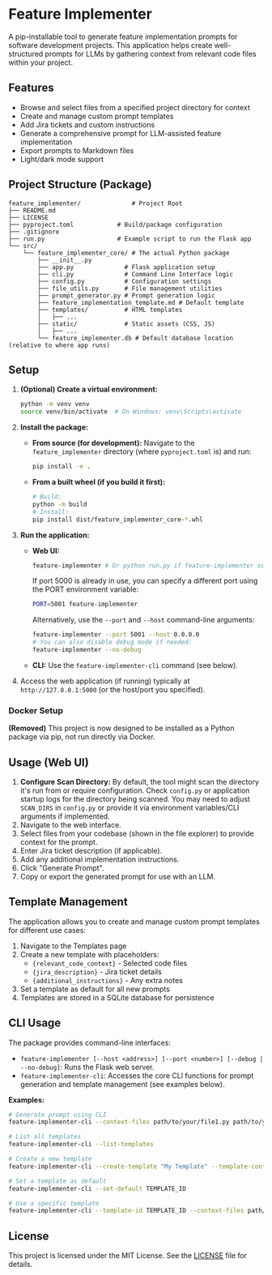# Feature Implementer

A pip-installable tool to generate feature implementation prompts for software development projects. This application helps create well-structured prompts for LLMs by gathering context from relevant code files within your project.

## Features

- Browse and select files from a specified project directory for context
- Create and manage custom prompt templates
- Add Jira tickets and custom instructions
- Generate a comprehensive prompt for LLM-assisted feature implementation
- Export prompts to Markdown files
- Light/dark mode support

## Project Structure (Package)

```
feature_implementer/              # Project Root
├── README.md
├── LICENSE
├── pyproject.toml            # Build/package configuration
├── .gitignore
├── run.py                    # Example script to run the Flask app
└── src/
    └── feature_implementer_core/ # The actual Python package
        ├── __init__.py
        ├── app.py              # Flask application setup
        ├── cli.py              # Command Line Interface logic
        ├── config.py           # Configuration settings
        ├── file_utils.py       # File management utilities
        ├── prompt_generator.py # Prompt generation logic
        ├── feature_implementation_template.md # Default template
        ├── templates/          # HTML templates
        │   ├── ...
        ├── static/             # Static assets (CSS, JS)
        │   ├── ...
        └── feature_implementer.db # Default database location (relative to where app runs)
```

## Setup

1.  **(Optional) Create a virtual environment:**
    ```bash
    python -m venv venv
    source venv/bin/activate  # On Windows: venv\Scripts\activate
    ```

2.  **Install the package:**
    *   **From source (for development):** Navigate to the `feature_implementer` directory (where `pyproject.toml` is) and run:
        ```bash
        pip install -e .
        ```
    *   **From a built wheel (if you build it first):**
        ```bash
        # Build:
        python -m build
        # Install:
        pip install dist/feature_implementer_core-*.whl
        ```

3.  **Run the application:**
    *   **Web UI:**
        ```bash
        feature-implementer # Or python run.py if feature-implementer script isn't in PATH
        ```
        If port 5000 is already in use, you can specify a different port using the PORT environment variable:
        ```bash
        PORT=5001 feature-implementer
        ```
        Alternatively, use the `--port` and `--host` command-line arguments:
        ```bash
        feature-implementer --port 5001 --host 0.0.0.0
        # You can also disable debug mode if needed:
        feature-implementer --no-debug
        ```
    *   **CLI:** Use the `feature-implementer-cli` command (see below).

4.  Access the web application (if running) typically at `http://127.0.0.1:5000` (or the host/port you specified).

### Docker Setup

**(Removed)** This project is now designed to be installed as a Python package via pip, not run directly via Docker.

## Usage (Web UI)

1.  **Configure Scan Directory:** By default, the tool might scan the directory it's run from or require configuration. Check `config.py` or application startup logs for the directory being scanned. You may need to adjust `SCAN_DIRS` in `config.py` or provide it via environment variables/CLI arguments if implemented.
2.  Navigate to the web interface.
3. Select files from your codebase (shown in the file explorer) to provide context for the prompt.
4. Enter Jira ticket description (if applicable).
5. Add any additional implementation instructions.
6. Click "Generate Prompt".
7. Copy or export the generated prompt for use with an LLM.

## Template Management

The application allows you to create and manage custom prompt templates for different use cases:

1. Navigate to the Templates page
2. Create a new template with placeholders:
   - `{relevant_code_context}` - Selected code files
   - `{jira_description}` - Jira ticket details
   - `{additional_instructions}` - Any extra notes
3. Set a template as default for all new prompts
4. Templates are stored in a SQLite database for persistence

## CLI Usage

The package provides command-line interfaces:

*   `feature-implementer [--host <address>] [--port <number>] [--debug | --no-debug]`: Runs the Flask web server.
*   `feature-implementer-cli`: Accesses the core CLI functions for prompt generation and template management (see examples below).

**Examples:**

```bash
# Generate prompt using CLI
feature-implementer-cli --context-files path/to/your/file1.py path/to/your/file2.py --jira "Jira details" --instructions "Notes"

# List all templates
feature-implementer-cli --list-templates

# Create a new template
feature-implementer-cli --create-template "My Template" --template-content path/to/template.md --template-description "Desc"

# Set a template as default
feature-implementer-cli --set-default TEMPLATE_ID

# Use a specific template
feature-implementer-cli --template-id TEMPLATE_ID --context-files path/to/file.py
```

## License

This project is licensed under the MIT License. See the [LICENSE](LICENSE) file for details. 